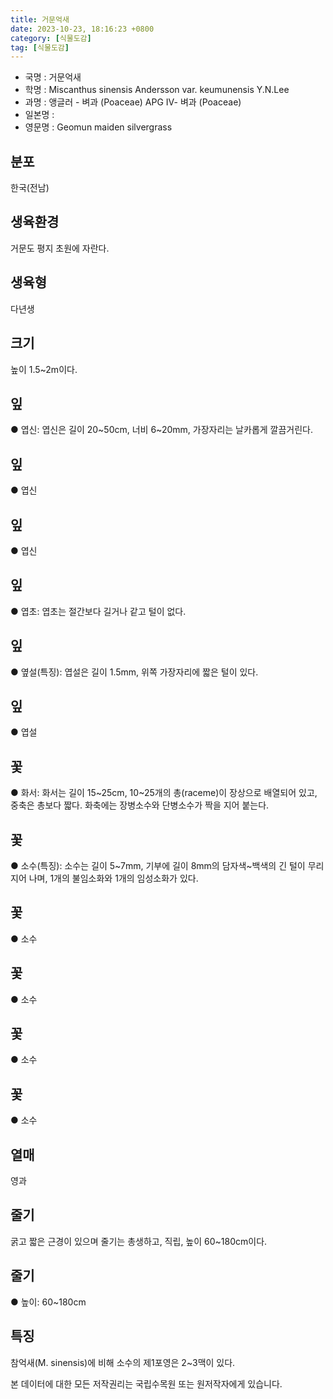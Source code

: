 ```yaml
---
title: 거문억새
date: 2023-10-23, 18:16:23 +0800
category: [식물도감]
tag: [식물도감]
---
```




- 국명 : 거문억새
- 학명 : Miscanthus sinensis Andersson var. keumunensis Y.N.Lee
- 과명 : 앵글러 - 벼과 (Poaceae) APG Ⅳ- 벼과 (Poaceae)
- 일본명 : 
- 영문명 : Geomun maiden silvergrass


## 분포
한국(전남)
## 생육환경
거문도 평지 초원에 자란다.
## 생육형
다년생
## 크기
높이 1.5~2m이다.
## 잎
● 엽신: 엽신은 길이 20~50cm, 너비 6~20mm, 가장자리는 날카롭게 깔끔거린다.
## 잎
● 엽신
## 잎
● 엽신
## 잎
● 엽초: 엽초는 절간보다 길거나 같고 털이 없다.
## 잎
● 옆설(특징): 엽설은 길이 1.5mm, 위쪽 가장자리에 짧은 털이 있다.
## 잎
● 엽설
## 꽃
● 화서: 화서는 길이 15~25cm, 10~25개의 총(raceme)이 장상으로 배열되어 있고, 중축은 총보다 짧다. 화축에는 장병소수와 단병소수가 짝을 지어 붙는다.
## 꽃
● 소수(특징): 소수는 길이 5~7mm, 기부에 길이 8mm의 담자색~백색의 긴 털이 무리지어 나며, 1개의 불임소화와 1개의 임성소화가 있다.
## 꽃
● 소수
## 꽃
● 소수
## 꽃
● 소수
## 꽃
● 소수
## 열매
영과
## 줄기
굵고 짧은 근경이 있으며 줄기는 총생하고, 직립, 높이 60~180cm이다.
## 줄기
● 높이: 60~180cm
## 특징
참억새(M. sinensis)에 비해 소수의 제1포영은 2~3맥이 있다.






본 데이터에 대한 모든 저작권리는 국립수목원 또는 원저작자에게 있습니다.
